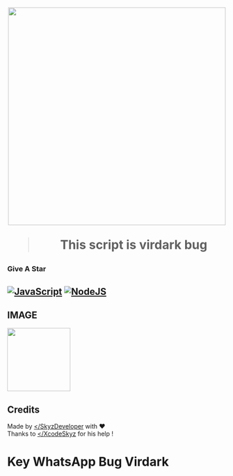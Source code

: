 <h1 align="center">

<img width="500" src="https://dafunda.com/wp-content/uploads/2021/01/Karakter-Hunter-x-Hunter-Yang-Kuat-Menurut-Hisoka.jpg">
 
 > This script is virdark bug 
 
### Give A Star

## [![JavaScript](https://img.shields.io/badge/JavaScript-d6cc0f?style=for-the-badge&logo=javascript&logoColor=white)](https://javascript.com) [![NodeJS](https://img.shields.io/badge/Node.js-43853D?style=for-the-badge&logo=node.js&logoColor=white)](https://nodejs.org/)

## IMAGE 
<img src="https://pandal.page/imgs/imgs/60b0ad54166ef.jpg" height="145"></img>

## Credits

Made by [</SkyzDeveloper](https://github.com/skyz-ops) with ❤️  
Thanks to [</XcodeSkyz](https://github.com/skyz-ops) for his help !
# Key WhatsApp Bug Virdark
